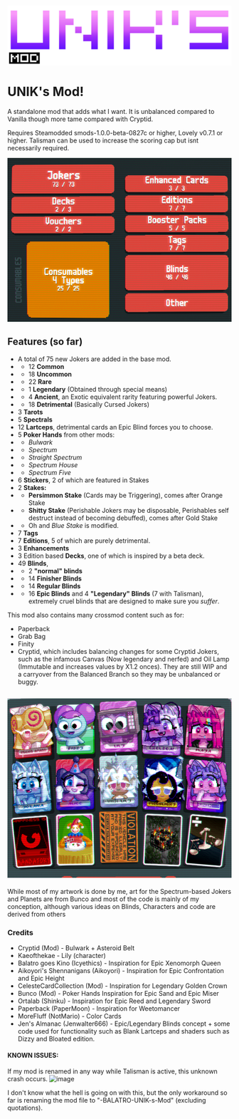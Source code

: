 
![alt text](image-2.png)
# UNIK's Mod!
A standalone mod that adds what I want. It is unbalanced compared to Vanilla though more tame compared with Cryptid.

Requires Steamodded smods-1.0.0-beta-0827c or higher, Lovely v0.7.1 or higher. Talisman can be used to increase the scoring cap but isnt necessarily required.

![alt text](image-3.png)
## Features (so far)
- A total of 75 new Jokers are added in the base mod.
- - 12 **Common**
- - 18 **Uncommon** 
- - 22 **Rare**
- - 1 **Legendary** (Obtained through special means)
- - 4 **Ancient**, an Exotic equivalent rarity featuring powerful Jokers.
- - 18 **Detrimental** (Basically Cursed Jokers)
- 3 **Tarots**
- 5 **Spectrals**
- 12 **Lartceps**, detrimental cards an Epic Blind forces you to choose.
- 5 **Poker Hands** from other mods:
- - *Bulwark*
- - *Spectrum*
- - *Straight Spectrum*
- - *Spectrum House*
- - *Spectrum Five*
- 6 **Stickers**, 2 of which are featured in Stakes
- 2 **Stakes:**
- - **Persimmon Stake** (Cards may be Triggering), comes after Orange Stake
- - **Shitty Stake** (Perishable Jokers may be disposable, Perishables self destruct instead of becoming debuffed), comes after Gold Stake
- - Oh and *Blue Stake* is modified.
- 7 **Tags**
- 7 **Editions**, 5 of which are purely detrimental.
- 3 **Enhancements**
- 3 Edition based **Decks**, one of which is inspired by a beta deck.
- 49 **Blinds**, 
- - 2 **"normal" blinds**
- - 14 **Finisher Blinds**
- - 14 **Regular Blinds**
- - 16 **Epic Blinds** and 4 **"Legendary" Blinds** (7 with Talisman), extremely cruel blinds that are designed to make sure you *suffer*.

This mod also contains many crossmod content such as for:
- Paperback
- Grab Bag
- Finity
- Cryptid, which includes balancing changes for some Cryptid Jokers, such as the infamous Canvas (Now legendary and nerfed) and Oil Lamp (Immutable and increases values by X1.2 onces). They are still WIP and a carryover from the Balanced Branch so they may be unbalanced or buggy.

![alt text](image-1.png)
------
While most of my artwork is done by me, art for the Spectrum-based Jokers and Planets are from Bunco and most of the code is mainly of my conception, although various ideas on Blinds, Characters and code are derived from others

### Credits
- Cryptid (Mod) - Bulwark + Asteroid Belt
- Kaeofthekae - Lily (character)
- Balatro goes Kino (Icyethics) - Inspiration for Epic Xenomorph Queen
- Aikoyori's Shennanigans (Aikoyori) - Inspiration for Epic Confrontation and Epic Height
- CelesteCardCollection (Mod) - Inspiration for Legendary Golden Crown
- Bunco (Mod) - Poker Hands Inspiration for Epic Sand and Epic Miser
- Ortalab (Shinku) - Inspiration for Epic Reed and Legendary Sword
- Paperback (PaperMoon) - Inspiration for Weetomancer
- MoreFluff (NotMario) - Color Cards
- Jen's Almanac (Jenwalter666) -  Epic/Legendary Blinds concept + some code used for functionality such as Blank Lartceps and shaders such as Dizzy and Bloated edition.


#### KNOWN ISSUES:
If my mod is renamed in any way while Talisman is active, this unknown crash occurs.
<img width="2447" height="1234" alt="image" src="https://github.com/user-attachments/assets/32357bac-405c-4d95-b6fe-1fdaa64b6772" />

I don't know what the hell is going on with this, but the only workaround so far is renaming the mod file to "-BALATRO-UNIK-s-Mod" (excluding quotations).
